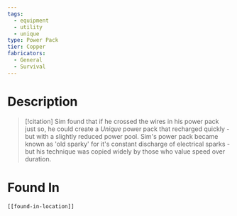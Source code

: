```yaml
---
tags:
  - equipment
  - utility
  - unique
type: Power Pack
tier: Copper
fabricators:
  - General
  - Survival
---
```

# Description
> [!citation]
> Sim found that if he crossed the wires in his power pack just so, he could create a *Unique* power pack that recharged quickly - but with a slightly reduced power pool. Sim's power pack became known as 'old sparky' for it's constant discharge of electrical sparks - but his technique was copied widely by those who value speed over duration.
# Found In
```meta-bind-embed
[[found-in-location]]
```
